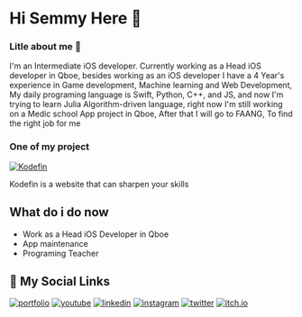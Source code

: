 # Hi Semmy Here 👋

### Litle about me 🔅
I'm an Intermediate iOS developer.
Currently working as a Head iOS developer in
Qboe, besides working as an iOS developer I have a 4 Year's experience in Game development, Machine learning
and Web Development, My daily programing language is Swift, Python, C++, and JS, and now I'm trying to learn Julia 
Algorithm-driven language, right now I'm still working on a 
Medic school App project in Qboe, After that I will go to FAANG,
To find the right job for me

### One of my project
[![Kodefin](https://www.kodefin.com/img/logo.png)](https://www.kodefin.com/)

Kodefin is a website that can sharpen your skills

## What do i do now

- Work as a Head iOS Developer in Qboe 
- App maintenance 
- Programing Teacher

## 🔗 My Social Links
[![portfolio](https://img.shields.io/badge/my_portfolio-000?style=for-the-badge&logo=ko-fi&logoColor=white)](https://github.com/SemmDeve)
[![youtube](https://img.shields.io/badge/youtube-E4405F?style=for-the-badge&logo=youtube&logoColor=white)](https://www.youtube.com/channel/UCqchWyG186yk4v6mYd3p5aQ)
[![linkedin](https://img.shields.io/badge/linkedin-0A66C2?style=for-the-badge&logo=linkedin&logoColor=white)](https://www.linkedin.com/in/semmy-lee-82b31622a/)
[![instagram](https://img.shields.io/badge/Instagram-E4405F?style=for-the-badge&logo=instagram&logoColor=white)](https://www.instagram.com/semmydev/)
[![twitter](https://img.shields.io/badge/twitter-1DA1F2?style=for-the-badge&logo=twitter&logoColor=white)](https://twitter.com/semmyuu)
[![itch.io](https://img.shields.io/badge/itch%20io-E4405F?style=for-the-badge&logo=itch.io&logoColor=white)](https://fuzzfox.itch.io/)
